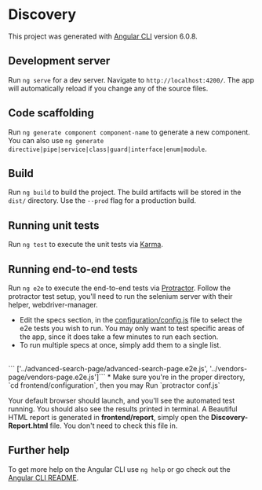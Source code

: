 # Discovery

This project was generated with [Angular CLI](https://github.com/angular/angular-cli) version 6.0.8.

## Development server

Run `ng serve` for a dev server. Navigate to `http://localhost:4200/`. The app will automatically reload if you change any of the source files.

## Code scaffolding

Run `ng generate component component-name` to generate a new component. You can also use `ng generate directive|pipe|service|class|guard|interface|enum|module`.

## Build

Run `ng build` to build the project. The build artifacts will be stored in the `dist/` directory. Use the `--prod` flag for a production build.

## Running unit tests

Run `ng test` to execute the unit tests via [Karma](https://karma-runner.github.io).

## Running end-to-end tests

Run `ng e2e` to execute the end-to-end tests via [Protractor](http://www.protractortest.org/).  Follow the protractor test setup, you'll need to run the selenium server with their helper, webdriver-manager.

* Edit the specs section, in the [configuration/config.js](configuration/conf.js) file to select the e2e tests you wish to run.  You may only want to test specific areas of the app, since it does take a few minutes to run each section.
* To run multiple specs at once, simply add them to a single list.
<br> 
``` ['../advanced-search-page/advanced-search-page.e2e.js', '../vendors-page/vendors-page.e2e.js']```
* Make sure you're in the proper directory, `cd frontend/configuration`, then you may Run `protractor conf.js`

Your default browser should launch, and you'll see the automated test running.  You should also see the results printed in terminal.  A Beautiful HTML report is generated in **frontend/report**, simply open the **Discovery-Report.html** file.  You don't need to check this file in.

## Further help

To get more help on the Angular CLI use `ng help` or go check out the [Angular CLI README](https://github.com/angular/angular-cli/blob/master/README.md).
